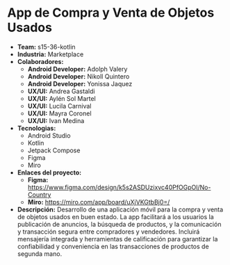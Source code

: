 # App de Compra y Venta de Objetos Usados
* **Team:** s15-36-kotlin
* **Industria:** Marketplace
* **Colaboradores:** 
    * **Android Developer:** Adolph Valery
    * **Android Developer:** Nikoll Quintero
    * **Android Developer:** Yonissa Jaquez
    * **UX/UI:** Andrea Gastaldi
    * **UX/UI:** Aylén Sol Martel
    * **UX/UI:** Lucila Carnival
    * **UX/UI:** Mayra Coronel
    * **UX/UI:** Ivan Medina
* **Tecnologias:** 
    * Android Studio
    * Kotlin
    * Jetpack Compose
    * Figma
    * Miro
* **Enlaces del proyecto:**
    * **Figma:** https://www.figma.com/design/k5s2ASDUzixvc40PfOGpOl/No-Country
    * **Miro:** https://miro.com/app/board/uXjVKGtbBj0=/
* **Descripción:** Desarrollo de una aplicación móvil para la compra y venta de objetos usados en buen estado. La app facilitará a los usuarios la publicación de anuncios, la búsqueda de productos, y la comunicación y transacción segura entre compradores y vendedores. Incluirá mensajería integrada y herramientas de calificación para garantizar la confiabilidad y conveniencia en las transacciones de productos de segunda mano.

